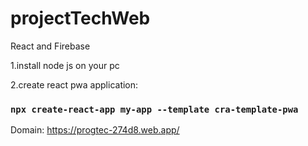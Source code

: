 # projectTechWeb
React and Firebase

1.install node js on your pc

2.create react pwa application:
### `npx create-react-app my-app --template cra-template-pwa`

Domain:
https://progtec-274d8.web.app/
